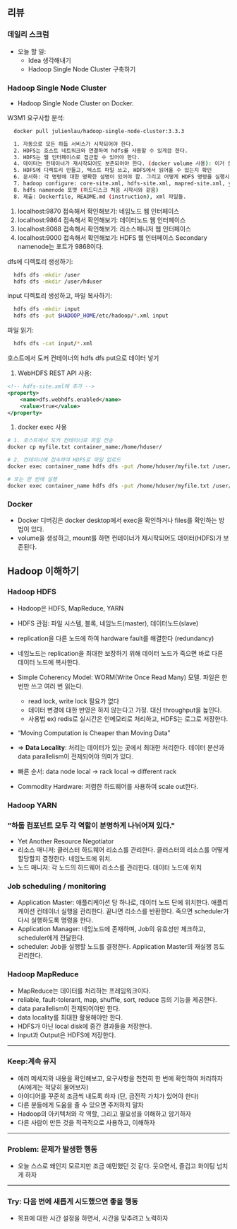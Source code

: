 ## 리뷰
  ### 데일리 스크럼
  
  * 오늘 할 일: 
      - Idea 생각해내기
      - Hadoop Single Node Cluster 구축하기


### Hadoop Single Node Cluster
- Hadoop Single Node Cluster on Docker.

W3M1 요구사항 분석:

```bash
  docker pull julienlau/hadoop-single-node-cluster:3.3.3

  1. 자동으로 모든 하둡 서비스가 시작되어야 한다.
  2. HDFS는 호스트 네트워크와 연결하여 hdfs를 사용할 수 있게끔 한다.
  3. HDFS는 웹 인터페이스로 접근할 수 있어야 한다.
  4. 데이터는 컨테이너가 재시작되어도 보존되어야 한다. (docker volume 사용): 이거 실제로 되는지 체크 필요.
  5. HDFS에 디렉토리 만들고, 텍스트 파일 쓰고, HDFS에서 읽어올 수 있는지 확인
  6. 문서화: 각 명령에 대한 명확한 설명이 있어야 함. 그리고 어떻게 HDFS 명령을 실행시키는지 기본적인 것도 작성 필요.
  7. hadoop configure: core-site.xml, hdfs-site.xml, mapred-site.xml, yarn-site.xml을 설정. 하둡 환경변수 설정. 
  8. hdfs namenode 포맷 (하드디스크 처음 시작시와 같음)
  8. 제출: Dockerfile, README.md (instruction), xml 파일들. 

```

1. localhost:9870 접속해서 확인해보기: 네임노드 웹 인터페이스
2. localhost:9864 접속해서 확인해보기: 데이터노드 웹 인터페이스
3. localhost:8088 접속해서 확인해보기: 리소스매니저 웹 인터페이스
4. localhost:9000 접속해서 확인해보기: HDFS 웹 인터페이스
Secondary namenode는 포트가 9868이다.


dfs에 디렉토리 생성하기:
```bash
  hdfs dfs -mkdir /user
  hdfs dfs -mkdir /user/hduser
```

input 디렉토리 생성하고, 파일 복사하기:
```bash
  hdfs dfs -mkdir input
  hdfs dfs -put $HADOOP_HOME/etc/hadoop/*.xml input
```

파일 읽기:
```bash
  hdfs dfs -cat input/*.xml
```

호스트에서 도커 컨테이너의 hdfs dfs put으로 데이터 넣기

1. WebHDFS REST API 사용:
```xml
<!-- hdfs-site.xml에 추가 -->
<property>
    <name>dfs.webhdfs.enabled</name>
    <value>true</value>
</property>
```

1. docker exec 사용
```bash
# 1. 호스트에서 도커 컨테이너로 파일 전송
docker cp myfile.txt container_name:/home/hduser/

# 2. 컨테이너에 접속하여 HDFS로 파일 업로드
docker exec container_name hdfs dfs -put /home/hduser/myfile.txt /user/hduser/

# 또는 한 번에 실행
docker exec container_name hdfs dfs -put /home/hduser/myfile.txt /user/hduser/myfile.txt
```

### Docker
- Docker 디버깅은 docker desktop에서 exec을 확인하거나 files를 확인하는 방법이 있다.
- volume을 생성하고, mount를 하면 컨테이너가 재시작되어도 데이터(HDFS)가 보존된다.

## Hadoop 이해하기
### Hadoop HDFS
- Hadoop은 HDFS, MapReduce, YARN
- HDFS 관점: 파일 시스템, 블록, 네임노드(master), 데이터노드(slave)
- replication을 다른 노드에 하여 hardware fault를 해결한다 (redundancy)
- 네임노드는 replication을 최대한 보장하기 위해 데이터 노드가 죽으면 바로 다른 데이터 노드에 복사한다.
- Simple Coherency Model: WORM(Write Once Read Many) 모델. 파일은 한 번만 쓰고 여러 번 읽는다.
    - read lock, write lock 필요가 없다
    - 데이터 변경에 대한 반영은 하지 않는다고 가정. 대신 throughput을 높인다.
    - 사용법 ex) redis로 실시간은 인메모리로 처리하고, HDFS는 로그로 저장한다.

- “Moving Computation is Cheaper than Moving Data” 
- => **Data Locality**: 처리는 데이터가 있는 곳에서 최대한 처리한다. 데이터 분산과 data parallelism이 전제되어야 의미가 있다.
- 빠른 순서: data node local -> rack local -> different rack
- Commodity Hardware: 저렴한 하드웨어를 사용하여 scale out한다.

### Hadoop YARN
### "하둡 컴포넌트 모두 각 역할이 분명하게 나뉘어져 있다."
- Yet Another Resource Negotiator
- 리소스 매니저: 클러스터 하드웨어 리소스를 관리한다. 클러스터의 리소스를 어떻게 할당할지 결정한다. 네임노드에 위치.
- 노드 매니저: 각 노드의 하드웨어 리소스를 관리한다. 데이터 노드에 위치

### Job scheduling / monitoring
- Application Master: 애플리케이션 당 하나로, 데이터 노드 단에 위치한다. 애플리케이션 컨테이너 실행을 관리한다. 끝나면 리소스를 반환한다. 죽으면 scheduler가 다시 실행하도록 명령을 한다.
- Application Manager: 네임노드에 존재하며, Job의 유효성만 체크하고, scheduler에게 전달한다.
- scheduler: Job을 실행할 노드를 결정한다. Application Master의 재실행 등도 관리한다.

### Hadoop MapReduce
- MapReduce는 데이터를 처리하는 프레임워크이다.
- reliable, fault-tolerant, map, shuffle, sort, reduce 등의 기능을 제공한다.
- data parallelism이 전제되어야만 한다.
- data locality를 최대한 활용해야만 한다.
- HDFS가 아닌 local disk에 중간 결과들을 저장한다.
- Input과 Output은 HDFS에 저장한다.

---

### Keep:계속 유지
  - 에러 메세지와 내용을 확인해보고, 요구사항을 천천히 한 번에 확인하여 처리하자 (AI에게는 적당히 물어보자)
  - 아이디어를 꾸준히 조금씩 내도록 하자 (단, 금전적 가치가 있어야 한다)
  - 다른 분들에게 도움을 줄 수 있으면 주저하지 말자
  - Hadoop의 아키텍처와 각 역할, 그리고 필요성을 이해하고 암기하자
  - 다른 사람이 만든 것을 적극적으로 사용하고, 이해하자

---

### Problem: 문제가 발생한 행동
  - 오늘 스스로 왜인지 모르지만 조금 예민했던 것 같다. 웃으면서, 즐겁고 화이팅 넘치게 하자

---
### Try: 다음 번에 새롭게 시도했으면 좋을 행동
  - 목표에 대한 시간 설정을 하면서, 시간을 맞추려고 노력하자